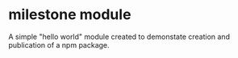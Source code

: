 # milestone module

A simple "hello world" module created to demonstate creation and publication of a npm package.

